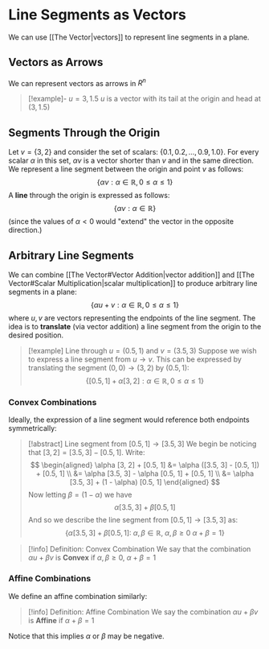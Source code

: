 # Line Segments as Vectors

We can use [[The Vector|vectors]] to represent line segments in a plane.

## Vectors as Arrows

We can represent vectors as arrows in $R^n$

> [!example]-
> $u = {3, 1.5}$
> $u$ is a vector with its tail at the origin and head at $(3, 1.5)$

## Segments Through the Origin
Let $v = \{3, 2\}$ and consider the set of scalars: $\{0.1, 0.2, \dots, 0.9, 1.0\}$. For every scalar $\alpha$ in this set, $\alpha v$ is a vector shorter than $v$ and in the same direction. We represent a line segment between the origin and point $v$ as follows:
$$
\{ \alpha v : \alpha \in \mathbb{R}, 0 \leqslant \alpha \leqslant 1\}
$$
A **line** through the origin is expressed as follows:
$$
\{ \alpha v : \alpha \in \mathbb{R} \}
$$
(since the values of $\alpha \lt 0$ would "extend" the vector in the opposite direction.)

## Arbitrary Line Segments

We can combine [[The Vector#Vector Addition|vector addition]] and [[The Vector#Scalar Multiplication|scalar multiplication]] to produce arbitrary line segments in a plane:
$$
\{\alpha u + v : \alpha \in \mathbb{R}, 0 \leqslant \alpha \leqslant 1\}
$$
where $u, v$ are vectors representing the endpoints of the line segment. The idea is to **translate** (via vector addition) a line segment from the origin to the desired position.

> [!example] Line through $u = (0.5, 1)$ and $v = (3.5, 3)$
> Suppose we wish to express a line segment from $u \to v$. This can be expressed by translating the segment $(0,0) \to (3, 2)$ by $(0.5, 1)$:
> $$
> \{ [0.5, 1] + \alpha [3, 2] :
> \alpha \in \mathbb{R},
> 0 \leqslant \alpha \leqslant 1 \}
> $$

### Convex Combinations

Ideally, the expression of a line segment would reference both endpoints symmetrically:

>[!abstract] Line segment from $[0.5, 1] \to [3.5, 3]$
>We begin be noticing that $[3, 2] = [3.5, 3] - [0.5, 1]$. Write:
>$$ \begin{aligned}
> \alpha [3, 2] + [0.5, 1] &= \alpha ([3.5, 3] - [0.5, 1]) + [0.5, 1] \\
> &= \alpha [3.5, 3] - \alpha [0.5, 1] + [0.5, 1] \\
> &= \alpha [3.5, 3] + (1 - \alpha) [0.5, 1]
\end{aligned}
>$$
>Now letting $\beta = (1 - \alpha)$ we have
>$$
> \alpha [3.5, 3] + \beta [0.5, 1]
>$$
>And so we describe the line segment from $[0.5, 1] \to [3.5, 3]$ as:
>$$
>\{ \alpha [3.5, 3] + \beta [0.5, 1] : \;
>	\alpha,\beta \in \mathbb{R}, \;
>	\alpha,\beta \geqslant 0 \;
>	\alpha + \beta = 1\}
>$$

> [!info] Definition: Convex Combination
> We say that the combination $\alpha u + \beta v$ is **Convex** if $\alpha, \beta \geqslant 0, \; \alpha + \beta = 1$

### Affine Combinations

We define an affine combination similarly:

> [!info] Definition: Affine Combination
> We say the combination $\alpha u + \beta v$ is **Affine** if $\alpha + \beta = 1$

Notice that this implies $\alpha$ or $\beta$  may be negative.